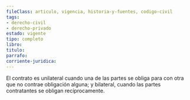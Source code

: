 ```yaml
---
fileClass: articulo, vigencia, historia-y-fuentes, codigo-civil
tags:
- derecho-civil
- derecho-privado
estado: vigente
tipo: completo
libro:
titulo:
parrafo:
corriente-juridica:
---
```

El contrato es unilateral cuando una de las partes se obliga para con otra que no contrae obligación alguna; y bilateral, cuando las partes contratantes se obligan recíprocamente.
